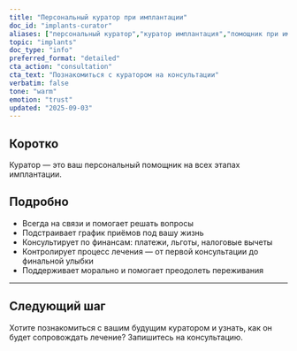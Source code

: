 ```yaml
---
title: "Персональный куратор при имплантации"
doc_id: "implants-curator"
aliases: ["персональный куратор","куратор имплантация","помощник при имплантации","сопровождение имплантации","координатор лечения"]
topic: "implants"
doc_type: "info"
preferred_format: "detailed"
cta_action: "consultation"
cta_text: "Познакомиться с куратором на консультации"
verbatim: false
tone: "warm"
emotion: "trust"
updated: "2025-09-03"
---
```


## Коротко
Куратор — это ваш персональный помощник на всех этапах имплантации.

## Подробно
- Всегда на связи и помогает решать вопросы  
- Подстраивает график приёмов под вашу жизнь  
- Консультирует по финансам: платежи, льготы, налоговые вычеты  
- Контролирует процесс лечения — от первой консультации до финальной улыбки  
- Поддерживает морально и помогает преодолеть переживания  

---

## Следующий шаг
Хотите познакомиться с вашим будущим куратором и узнать, как он будет сопровождать лечение? Запишитесь на консультацию.
